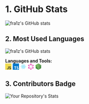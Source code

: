 # 1. GitHub Stats
![fra1z's GitHub stats](https://github-readme-stats.vercel.app/api?username=FraiZj&show_icons=true&theme=radical)
## 2. Most Used Languages
![fra1z's GitHub stats](https://github-readme-stats.vercel.app/api/top-langs/?username=FraiZj&theme=blue-green)

**Languages and Tools:**  
<code><img height="20" src="https://raw.githubusercontent.com/github/explore/80688e429a7d4ef2fca1e82350fe8e3517d3494d/topics/javascript/javascript.png"></code>
<code><img height="20" src="https://raw.githubusercontent.com/github/explore/80688e429a7d4ef2fca1e82350fe8e3517d3494d/topics/typescript/typescript.png"></code>
<code><img height="20" src="https://raw.githubusercontent.com/github/explore/80688e429a7d4ef2fca1e82350fe8e3517d3494d/topics/react/react.png"></code>
<code><img height="20" src="https://raw.githubusercontent.com/github/explore/5c058a388828bb5fde0bcafd4bc867b5bb3f26f3/topics/graphql/graphql.png"></code>
<code><img height="20" src="https://raw.githubusercontent.com/github/explore/80688e429a7d4ef2fca1e82350fe8e3517d3494d/topics/nodejs/nodejs.png"></code>   

## 3. Contributors Badge
![Your Repository's Stats](https://contrib.rocks/image?repo=Tanu-N-Prabhu/Python)
